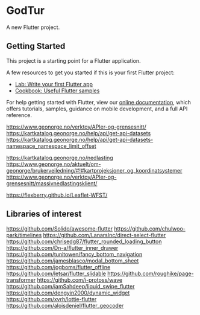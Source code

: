 # GodTur

A new Flutter project.

## Getting Started

This project is a starting point for a Flutter application.

A few resources to get you started if this is your first Flutter project:

- [Lab: Write your first Flutter app](https://flutter.dev/docs/get-started/codelab)
- [Cookbook: Useful Flutter samples](https://flutter.dev/docs/cookbook)

For help getting started with Flutter, view our
[online documentation](https://flutter.dev/docs), which offers tutorials,
samples, guidance on mobile development, and a full API reference.


https://www.geonorge.no/verktoy/APIer-og-grensesnitt/
https://kartkatalog.geonorge.no/help/api/get-api-datasets
https://kartkatalog.geonorge.no/help/api/get-api-datasets-namespace_namespace_limit_offset

https://kartkatalog.geonorge.no/nedlasting
https://www.geonorge.no/aktuelt/om-geonorge/brukerveiledning/#!#kartprojeksjoner_og_koordinatsystemer
https://www.geonorge.no/verktoy/APIer-og-grensesnitt/massivnedlastingsklient/


https://flexberry.github.io/Leaflet-WFST/






## Libraries of interest
https://github.com/Solido/awesome-flutter
https://github.com/chulwoo-park/timelines
https://github.com/LanarsInc/direct-select-flutter
https://github.com/chrisedg87/flutter_rounded_loading_button
https://github.com/Dn-a/flutter_inner_drawer
https://github.com/tunitowen/fancy_bottom_navigation
https://github.com/jamesblasco/modal_bottom_sheet
https://github.com/jogboms/flutter_offline
https://github.com/letsar/flutter_slidable
https://github.com/roughike/page-transformer
https://github.com/i-protoss/wave
https://github.com/iamSahdeep/liquid_swipe_flutter
https://github.com/dengyin2000/dynamic_widget
https://github.com/xvrh/lottie-flutter
https://github.com/aloisdeniel/flutter_geocoder